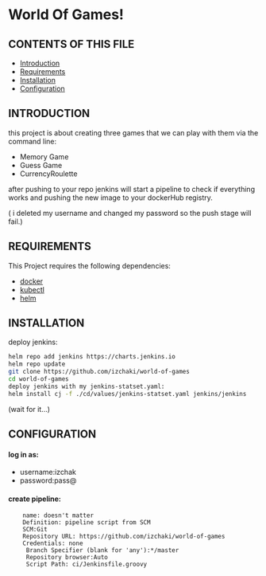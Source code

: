 # World Of Games!

CONTENTS OF THIS FILE
---------------------

* [Introduction](#Introduction)
* [Requirements](#Requirements)
* [Installation](#Installation)
* [Configuration](#Configuration)
 
 INTRODUCTION
------------

this project is about creating three games that we can play with them via the command line:
  - Memory Game
  - Guess Game
  - CurrencyRoulette
  
  after pushing to your repo jenkins will start a pipeline to check if everything works and pushing the new image to
  your dockerHub registry.
  
  ( i deleted my username and changed my password so the push stage will fail.)

REQUIREMENTS
------------

This Project requires the following dependencies:

 * [docker](https://docs.docker.com/engine/install/ubuntu/)
 * [kubectl](https://kubernetes.io/docs/tasks/tools/)
 * [helm](https://helm.sh/docs/helm/helm_install)
 
INSTALLATION
------------
 deploy jenkins:
```sh
helm repo add jenkins https://charts.jenkins.io
helm repo update
git clone https://github.com/izchaki/world-of-games
cd world-of-games
deploy jenkins with my jenkins-statset.yaml:
helm install cj -f ./cd/values/jenkins-statset.yaml jenkins/jenkins
```
(wait for it...)

CONFIGURATION
-------------

#### log in as:
  * username:izchak
  * password:pass@

#### create pipeline:
```
    name: doesn't matter
    Definition: pipeline script from SCM
    SCM:Git
    Repository URL: https://github.com/izchaki/world-of-games
    Credentials: none
     Branch Specifier (blank for 'any'):*/master
     Repository browser:Auto
     Script Path: ci/Jenkinsfile.groovy
```
     
